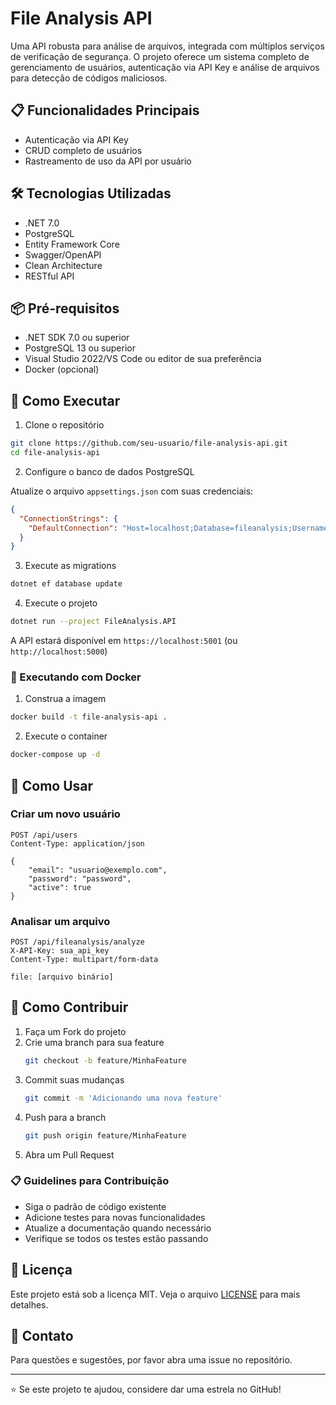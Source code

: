 # File Analysis API

Uma API robusta para análise de arquivos, integrada com múltiplos serviços de verificação de segurança. O projeto oferece um sistema completo de gerenciamento de usuários, autenticação via API Key e análise de arquivos para detecção de códigos maliciosos.

## 📋 Funcionalidades Principais

- Autenticação via API Key
- CRUD completo de usuários
- Rastreamento de uso da API por usuário

## 🛠️ Tecnologias Utilizadas

- .NET 7.0
- PostgreSQL
- Entity Framework Core
- Swagger/OpenAPI
- Clean Architecture
- RESTful API

## 📦 Pré-requisitos

- .NET SDK 7.0 ou superior
- PostgreSQL 13 ou superior
- Visual Studio 2022/VS Code ou editor de sua preferência
- Docker (opcional)

## 🚀 Como Executar

1. Clone o repositório
```bash
git clone https://github.com/seu-usuario/file-analysis-api.git
cd file-analysis-api
```

2. Configure o banco de dados PostgreSQL

Atualize o arquivo `appsettings.json` com suas credenciais:
```json
{
  "ConnectionStrings": {
    "DefaultConnection": "Host=localhost;Database=fileanalysis;Username=seu_usuario;Password=sua_senha"
  }
}
```

3. Execute as migrations
```bash
dotnet ef database update
```

4. Execute o projeto
```bash
dotnet run --project FileAnalysis.API
```

A API estará disponível em `https://localhost:5001` (ou `http://localhost:5000`)

### 🐳 Executando com Docker

1. Construa a imagem
```bash
docker build -t file-analysis-api .
```

2. Execute o container
```bash
docker-compose up -d
```

## 📝 Como Usar

### Criar um novo usuário

```http
POST /api/users
Content-Type: application/json

{
    "email": "usuario@exemplo.com",
    "password": "password",
    "active": true
}
```

### Analisar um arquivo

```http
POST /api/fileanalysis/analyze
X-API-Key: sua_api_key
Content-Type: multipart/form-data

file: [arquivo binário]
```

## 🤝 Como Contribuir

1. Faça um Fork do projeto
2. Crie uma branch para sua feature
   ```bash
   git checkout -b feature/MinhaFeature
   ```
3. Commit suas mudanças
   ```bash
   git commit -m 'Adicionando uma nova feature'
   ```
4. Push para a branch
   ```bash
   git push origin feature/MinhaFeature
   ```
5. Abra um Pull Request

### 📋 Guidelines para Contribuição

- Siga o padrão de código existente
- Adicione testes para novas funcionalidades
- Atualize a documentação quando necessário
- Verifique se todos os testes estão passando

## 📄 Licença

Este projeto está sob a licença MIT. Veja o arquivo [LICENSE](LICENSE) para mais detalhes.

## 📧 Contato

Para questões e sugestões, por favor abra uma issue no repositório.

---
⭐ Se este projeto te ajudou, considere dar uma estrela no GitHub!
